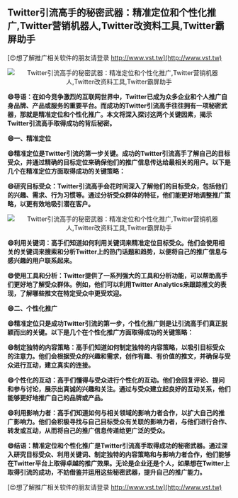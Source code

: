## **Twitter引流高手的秘密武器：精准定位和个性化推广,Twitter营销机器人,Twitter改资料工具,Twitter霸屏助手**

[😍想了解推广相关软件的朋友请登录 http://www.vst.tw](http://www.vst.tw)

 <center><img src="https://vst.tw/MP4/tuiguang/png/3.png" alt="Twitter引流高手的秘密武器：精准定位和个性化推广,Twitter营销机器人,Twitter改资料工具,Twitter霸屏助手"></center>

**😄导语：在如今竞争激烈的互联网世界中，Twitter已成为众多企业和个人推广自身品牌、产品或服务的重要平台。而成功的Twitter引流高手往往拥有一项秘密武器，那就是精准定位和个性化推广。本文将深入探讨这两个关键因素，揭示Twitter引流高手取得成功的背后秘密。**

**😄一、精准定位**

**😄精准定位是Twitter引流的第一步关键。成功的Twitter引流高手了解自己的目标受众，并通过精确的目标定位来确保他们的推广信息传达给最相关的用户。以下是几个在精准定位方面取得成功的关键策略：**

**😄研究目标受众：Twitter引流高手会花时间深入了解他们的目标受众，包括他们的兴趣、需求、行为习惯等。通过分析受众群体的特征，他们能更好地调整推广策略，以更有效地吸引潜在客户。**

 <center><img src="https://vst.tw/MP4/tuiguang/png/4.png" alt="Twitter引流高手的秘密武器：精准定位和个性化推广,Twitter营销机器人,Twitter改资料工具,Twitter霸屏助手"></center>

**😄利用关键词：高手们知道如何利用关键词来精准定位目标受众。他们会使用相关的关键词来搜索和分析Twitter上的热门话题和趋势，以便将自己的推广信息与感兴趣的用户联系起来。**

**😄使用工具和分析：Twitter提供了一系列强大的工具和分析功能，可以帮助高手们更好地了解受众群体。例如，他们可以利用Twitter Analytics来跟踪推文的表现，了解哪些推文在特定受众中更受欢迎。**

**😄二、个性化推广**

**😄精准定位只是成功Twitter引流的第一步，个性化推广则是让引流高手们真正脱颖而出的关键。以下是几个在个性化推广方面取得成功的关键策略：**

**😄制定独特的内容策略：高手们知道如何制定独特的内容策略，以吸引目标受众的注意力。他们会根据受众的兴趣和需求，创作有趣、有价值的推文，并确保与受众进行互动，建立真实的连接。**

**😄个性化的互动：高手们懂得与受众进行个性化的互动。他们会回复评论、提问和参与讨论，展示出真诚的兴趣和关注。通过与受众建立起良好的互动关系，他们能够更好地推广自己的品牌或产品。**

**😄利用影响力者：高手们知道如何与相关领域的影响力者合作，以扩大自己的推广影响力。他们会积极寻找与自己目标受众有关联的影响力者，与他们进行合作、转发或互动，从而将自己的推广信息传递给更广泛的受众。**

**😄结语：精准定位和个性化推广是Twitter引流高手取得成功的秘密武器。通过深入研究目标受众、利用关键词、制定独特的内容策略和与影响力者合作，他们能够在Twitter平台上取得卓越的推广效果。无论是企业还是个人，如果想在Twitter上取得引流的成功，不妨借鉴并运用这些秘密武器，提升自己的推广能力。**

[😍想了解推广相关软件的朋友请登录 http://www.vst.tw](http://www.vst.tw)



